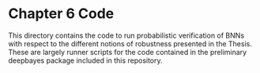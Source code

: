 # Chapter 6 Code

This directory contains the code to run probabilistic verification of BNNs with respect to the different notions of robustness presented in the Thesis. These are largely runner scripts for the code contained in the preliminary deepbayes package included in this repository.
